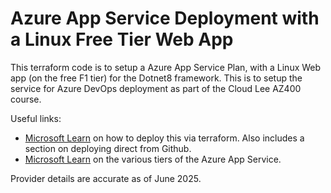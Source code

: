 # Azure App Service Deployment with a Linux Free Tier Web App

This terraform code is to setup a Azure App Service Plan, with a Linux Web app (on the free F1 tier) for the Dotnet8 framework. This is to setup the service for Azure DevOps deployment as part of the Cloud Lee AZ400 course.

Useful links:

- [Microsoft Learn](https://learn.microsoft.com/en-us/azure/app-service/provision-resource-terraform?tabs=linux) on how to deploy this via terraform. Also includes a section on deploying direct from Github.
- [Microsoft Learn](https://learn.microsoft.com/en-us/azure/app-service/overview-hosting-plans) on the various tiers of the Azure App Service.

Provider details are accurate as of June 2025.
